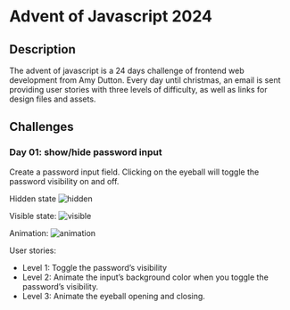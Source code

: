 # Advent of Javascript 2024

## Description

The advent of javascript is a 24 days challenge of frontend web development from Amy Dutton.
Every day until christmas, an email is sent providing user stories with three levels of difficulty, as well as links for design files and assets.

## Challenges

### Day 01: show/hide password input

Create a password input field. Clicking on the eyeball will toggle the password visibility on and off.

Hidden state
![hidden](img/day01_hidden.jpg)

Visible state:
![visible](img/day01_visible.jpg)

Animation:
![animation](img/day01_animation.gif)

User stories:

- Level 1: Toggle the password’s visibility
- Level 2: Animate the input’s background color when you toggle the password’s visibility.
- Level 3: Animate the eyeball opening and closing.
